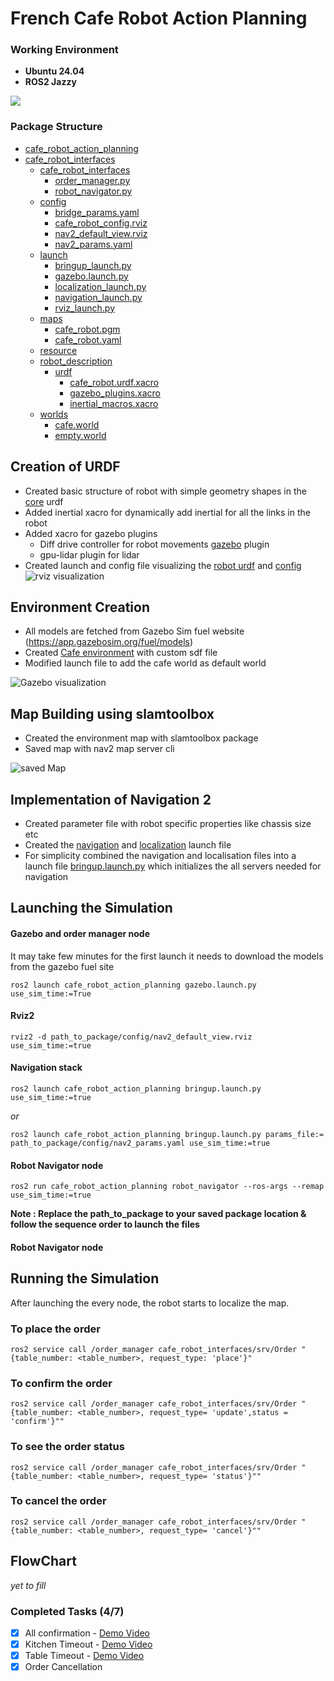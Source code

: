# French Cafe Robot Action Planning

### Working Environment 
- **Ubuntu 24.04**
- **ROS2 Jazzy**

![](./images/thnail.png)

### Package Structure
- [cafe_robot_action_planning](./cafe_robot_action_planning/)
- [cafe_robot_interfaces](./cafe_robot_interfaces/)
  - [cafe_robot_interfaces](./cafe_robot_interfaces/cafe_robot_interfaces/)
    - [order_manager.py](./cafe_robot_interfaces/cafe_robot_interfaces/order_manager.py)
    - [robot_navigator.py](./cafe_robot_interfaces/cafe_robot_interfaces/robot_navigator.py)
  - [config](./cafe_robot_interfaces/config/)
    - [bridge_params.yaml](./cafe_robot_interfaces/config/bridge_params.yaml)
    - [cafe_robot_config.rviz](./cafe_robot_interfaces/config/cafe_robot_config.rviz)
    - [nav2_default_view.rviz](./cafe_robot_interfaces/config/nav2_default_view.rviz)
    - [nav2_params.yaml](./cafe_robot_interfaces/config/nav2_params.yaml)
  - [launch](./cafe_robot_interfaces/launch/)
    - [bringup_launch.py](./cafe_robot_interfaces/launch/bringup_launch.py)
    - [gazebo.launch.py](./cafe_robot_interfaces/launch/gazebo.launch.py)
    - [localization_launch.py](./cafe_robot_interfaces/launch/localization_launch.py)
    - [navigation_launch.py](./cafe_robot_interfaces/launch/navigation_launch.py)
    - [rviz_launch.py](./cafe_robot_interfaces/launch/rviz_launch.py)
  - [maps](./cafe_robot_interfaces/maps/)
    - [cafe_robot.pgm](./cafe_robot_interfaces/maps/cafe_robot.pgm)
    - [cafe_robot.yaml](./cafe_robot_interfaces/maps/cafe_robot.yaml)
  - [resource](./cafe_robot_interfaces/resource/)
  - [robot_description](./cafe_robot_interfaces/robot_description/)
    - [urdf](./cafe_robot_interfaces/robot_description/urdf/)
      - [cafe_robot.urdf.xacro](./cafe_robot_interfaces/robot_description/urdf/cafe_robot.urdf.xacro)
      - [gazebo_plugins.xacro](./cafe_robot_interfaces/robot_description/urdf/gazebo_plugins.xacro)
      - [inertial_macros.xacro](./cafe_robot_interfaces/robot_description/urdf/inertial_macros.xacro)
  - [worlds](./cafe_robot_interfaces/worlds/)
    - [cafe.world](./cafe_robot_interfaces/worlds/cafe.world)
    - [empty.world](./cafe_robot_interfaces/worlds/empty.world)

## Creation of URDF 

- Created basic structure of robot with simple geometry shapes in the [core](./cafe_robot_action_planning/robot_description/urdf/cafe_robot.urdf.xacro) urdf 
- Added inertial xacro for dynamically add inertial for all the links in the robot
- Added xacro for gazebo plugins 
  - Diff drive controller for robot movements [gazebo](./cafe_robot_action_planning/robot_description/urdf/) plugin 
  - gpu-lidar plugin for lidar 
- Created launch and config file visualizing the [robot urdf](./cafe_robot_action_planning/launch/rviz.launch.py) and [config](./cafe_robot_action_planning/config/cafe_robot_config.rviz)
![rviz visualization](./images/rviz.png)

## Environment Creation

- All models are fetched from Gazebo Sim fuel website (https://app.gazebosim.org/fuel/models)
- Created [Cafe environment](./cafe_robot_action_planning/worlds/cafe.world) with custom sdf file
- Modified launch file to add the cafe world as default world
  
![Gazebo visualization](./images/cafe_environment.png)

## Map Building using slamtoolbox

- Created the environment map with slamtoolbox package 
- Saved map with nav2 map server cli 

  
![saved Map](./images/mapping.png)

## Implementation of Navigation 2 
- Created parameter file with robot specific properties like chassis size etc 
- Created the [navigation](./cafe_robot_action_planning/launch/navigation_launch.py) and [localization](./cafe_robot_action_planning/launch/localization_launch.py) launch file 
- For simplicity combined the navigation and localisation files into a launch file [bringup.launch.py](./cafe_robot_action_planning/launch/bringup_launch.py) which initializes the all servers needed for navigation

## Launching the Simulation

#### Gazebo and order manager node

It may take few minutes for the first launch it needs to download the models from the gazebo fuel site

```code
ros2 launch cafe_robot_action_planning gazebo.launch.py use_sim_time:=True
```
#### Rviz2

```code
rviz2 -d path_to_package/config/nav2_default_view.rviz use_sim_time:=true
```

#### Navigation stack 
```code
ros2 launch cafe_robot_action_planning bringup.launch.py use_sim_time:=true
```
*or* 

```code 
ros2 launch cafe_robot_action_planning bringup.launch.py params_file:= path_to_package/config/nav2_params.yaml use_sim_time:=true
```

#### Robot Navigator node

```code 
ros2 run cafe_robot_action_planning robot_navigator --ros-args --remap use_sim_time:=true
```

**Note : Replace the path_to_package to your saved package location & follow the sequence order to launch the files**
#### Robot Navigator node

## Running the Simulation 

After launching the every node, the robot starts to localize the map.

### To place the order 

```code
ros2 service call /order_manager cafe_robot_interfaces/srv/Order "{table_number: <table_number>, request_type: 'place'}"
```
### To confirm the order
```code
ros2 service call /order_manager cafe_robot_interfaces/srv/Order "{table_number: <table_number>, request_type= 'update',status = 'confirm'}""
```
### To see the order status 

```code
ros2 service call /order_manager cafe_robot_interfaces/srv/Order "{table_number: <table_number>, request_type= 'status'}""
```
### To cancel the order 

```code
ros2 service call /order_manager cafe_robot_interfaces/srv/Order "{table_number: <table_number>, request_type= 'cancel'}""
```
## FlowChart 

*yet to fill*



### Completed Tasks (4/7)

- [x] All confirmation - [Demo Video](https://drive.google.com/file/d/13cnn5r5En75oTlICvUAAreVMN740Y1ZH/view?usp=sharing)
- [x] Kitchen Timeout - [Demo Video](https://drive.google.com/file/d/1gbKPs_Z_bu9vf_ctNup0lEPHf4M_PuHu/view?usp=sharing)
- [x] Table Timeout - [Demo Video](https://drive.google.com/file/d/12aKdaSzQb7H8-9MI3qh9AY9KAvmfxUVx/view?usp=sharing)
- [X] Order Cancellation 